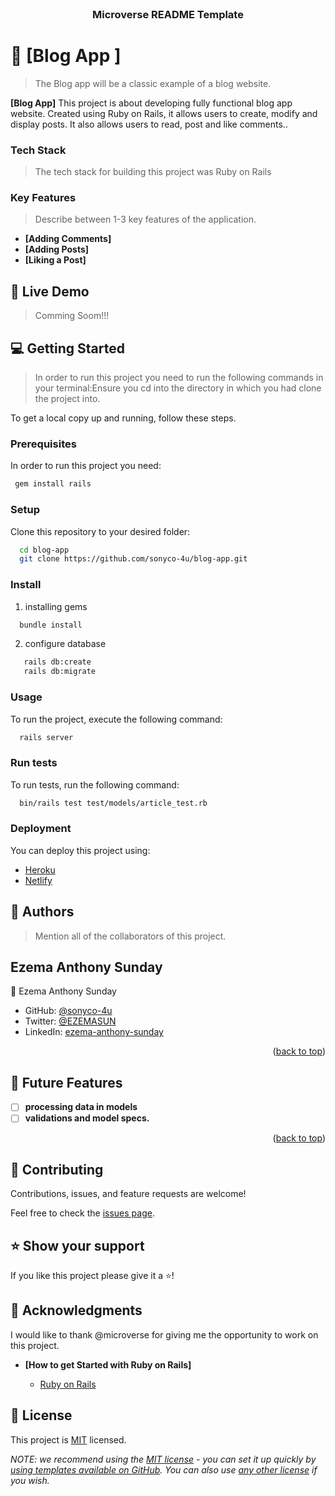 <div align="center">
  <!-- You are encouraged to replace this logo with your own! Otherwise you can also remove it. -->
  <!-- <img src="murple_logo.png" alt="logo" width="140"  height="auto" /> -->
  <br/>

  <h3><b>Microverse README Template</b></h3>

</div>

<!-- PROJECT DESCRIPTION -->

# 📖 [Blog App ]

> The Blog app will be a classic example of a blog website.

**[Blog App]** This project is about developing fully functional blog app website. Created using Ruby on Rails, it allows users to create, modify and display posts. It also allows users to read, post and like comments..

### Tech Stack

> The tech stack for building this project was Ruby on Rails

<!-- Features -->

### Key Features

> Describe between 1-3 key features of the application.

- **[Adding Comments]**
- **[Adding Posts]**
- **[Liking a Post]**

<!-- LIVE DEMO -->

## 🚀 Live Demo

> Comming Soom!!!

<!-- GETTING STARTED -->

## 💻 Getting Started

> In order to run this project you need to run the following commands in your terminal:Ensure you cd into the directory in which you had clone the project into.

To get a local copy up and running, follow these steps.

### Prerequisites

In order to run this project you need:

```sh
 gem install rails
```

### Setup

Clone this repository to your desired folder:

```sh
  cd blog-app
  git clone https://github.com/sonyco-4u/blog-app.git
```

### Install

1. installing gems

```sh
  bundle install
```

2. configure database

```sh
   rails db:create
   rails db:migrate
```

### Usage

To run the project, execute the following command:

```sh
  rails server
```

### Run tests

To run tests, run the following command:

```sh
  bin/rails test test/models/article_test.rb
```

### Deployment

You can deploy this project using:

- [Heroku](https://www.heroku.com/)
- [Netlify](https://www.netlify.com/)

<!-- AUTHORS -->

## 👥 Authors <a name="authors"></a>

> Mention all of the collaborators of this project.

## Ezema Anthony Sunday

👤 Ezema Anthony Sunday

- GitHub: [@sonyco-4u](https://github.com/sonyco-4u)
- Twitter: [@EZEMASUN](https://twitter.com/EZEMASUN)
- LinkedIn: [ezema-anthony-sunday](https://www.linkedin.com/in/sunday-athony-ezema/)
<p align="right">(<a href="#readme-top">back to top</a>)</p>

<!-- FUTURE FEATURES -->

## 🔭 Future Features <a name="future-features"></a>

- [ ] **processing data in models**
- [ ] **validations and model specs.**

<p align="right">(<a href="#readme-top">back to top</a>)</p>

<!-- CONTRIBUTING -->

## 🤝 Contributing

Contributions, issues, and feature requests are welcome!

Feel free to check the [issues page](../../issues/).

## ⭐️ Show your support

If you like this project please give it a ⭐️!

## 🙏 Acknowledgments

I would like to thank @microverse for giving me the opportunity to work on this project.

- **[How to get Started with Ruby on Rails]**

  - [Ruby on Rails](https://guides.rubyonrails.org/getting_started.html)

<!-- LICENSE -->

## 📝 License

This project is [MIT](./LICENSE) licensed.

_NOTE: we recommend using the [MIT license](https://choosealicense.com/licenses/mit/) - you can set it up quickly by [using templates available on GitHub](https://docs.github.com/en/communities/setting-up-your-project-for-healthy-contributions/adding-a-license-to-a-repository). You can also use [any other license](https://choosealicense.com/licenses/) if you wish._
